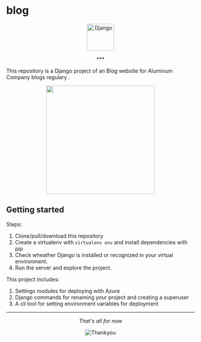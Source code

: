 # blog
 <p align="center">
  <p align="center">
    <a href="https://https://www.djangoproject.com/" target="_blank">
      <img src="https://www.google.com/imgres?q=django&imgurl=https%3A%2F%2Fdb0dce98.rocketcdn.me%2Fwp-content%2Fuploads%2F2023%2F05%2Fdjango-datascientest.png&imgrefurl=https%3A%2F%2Fdatascientest.com%2Fdjango-tout-savoir&docid=zpFaaxYHlaIWXM&tbnid=TQ_Bad7-blk9wM&vet=12ahUKEwiaiKmGveiIAxWphq8BHaUzJDsQM3oECHMQAA..i&w=1200&h=600&hcb=2&ved=2ahUKEwiaiKmGveiIAxWphq8BHaUzJDsQM3oECHMQAA" alt="Django" height="72">
    </a>
  </p>
  <p align="center">
    ***
  </p>
</p>


This repository is a Django project of an Blog website for Aluminum Company blogs regulary .

<p align="center">
  <a><img src="https://www.google.com/imgres?q=ecommerce%20with%20django&imgurl=https%3A%2F%2Fmiro.medium.com%2Fv2%2Fresize%3Afit%3A1000%2F1*4KZogqsyzv5SAlkKPyuI2Q.jpeg&imgrefurl=https%3A%2F%2Fpython.plainenglish.io%2Fdjango-e-commerce-a-step-by-step-guide-to-building-a-10k-month-online-store-1fcf3865d475&docid=qAoILSpsrUwmBM&tbnid=RO_qXYBuPu8RMM&vet=12ahUKEwjzm7DAvuiIAxWAcfUHHU7FInYQM3oECG8QAA..i&w=1000&h=500&hcb=2&ved=2ahUKEwjzm7DAvuiIAxWAcfUHHU7FInYQM3oECG8QAA" width="290"></a>
</p>

## Getting started

Steps:

1. Clone/pull/download this repository
2. Create a virtualenv with `virtualenv env` and install dependencies with pip
3. Check wheather Django is installed or recognized in your virtual environment.
4. Run the server and explore the project.

This project includes:

1. Settings modules for deploying with Azure
2. Django commands for renaming your project and creating a superuser
3. A cli tool for setting environment variables for deployment

---

<div align="center">

<i>That's all for now</i><br>

<a ><img src="https://www.google.com/imgres?q=Thank%20you&imgurl=https%3A%2F%2Fwww.aim.com.au%2Fsites%2Fdefault%2Ffiles%2Ffield%2Fimage%2FAIM-Blog-Why-Thank-You-Matters-More-Than-Money-New.jpg&imgrefurl=https%3A%2F%2Fwww.aim.com.au%2Fblog%2Fwhy-thank-you-matters-more-money&docid=xZsBHQqeZK2rtM&tbnid=y_OtHtRuDqC9IM&vet=12ahUKEwiU0OGEv-iIAxVKY_UHHS4pEPQQM3oECDwQAA..i&w=1140&h=479&hcb=2&ved=2ahUKEwiU0OGEv-iIAxVKY_UHHS4pEPQQM3oECDwQAA" alt="Thankyou"></a>

</div>

